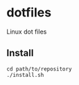 # dotfiles
Linux dot files

## Install

```git clone https://github.com/marcstraube/dotfiles.git
cd path/to/repository
./install.sh
```

